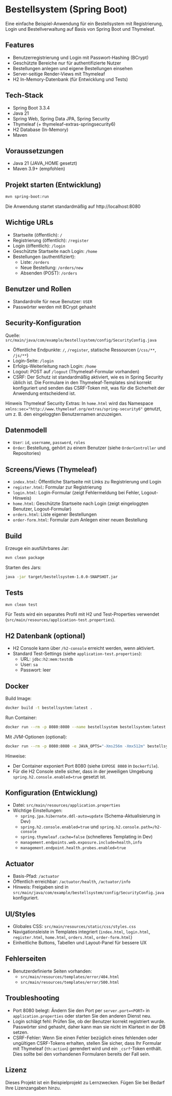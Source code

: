 # Bestellsystem (Spring Boot)

Eine einfache Beispiel-Anwendung für ein Bestellsystem mit Registrierung, Login und Bestellverwaltung auf Basis von Spring Boot und Thymeleaf.

## Features
- Benutzerregistrierung und Login mit Passwort-Hashing (BCrypt)
- Geschützte Bereiche nur für authentifizierte Nutzer
- Bestellungen anlegen und eigene Bestellungen einsehen
- Server-seitige Render-Views mit Thymeleaf
- H2 In-Memory-Datenbank (für Entwicklung und Tests)

## Tech-Stack
- Spring Boot 3.3.4
- Java 21
- Spring Web, Spring Data JPA, Spring Security
- Thymeleaf (+ thymeleaf-extras-springsecurity6)
- H2 Database (In-Memory)
- Maven

## Voraussetzungen
- Java 21 (JAVA_HOME gesetzt)
- Maven 3.9+ (empfohlen)

## Projekt starten (Entwicklung)
```bash
mvn spring-boot:run
```
Die Anwendung startet standardmäßig auf http://localhost:8080

## Wichtige URLs
- Startseite (öffentlich): `/`
- Registrierung (öffentlich): `/register`
- Login (öffentlich): `/login`
- Geschützte Startseite nach Login: `/home`
- Bestellungen (authentifiziert):
  - Liste: `/orders`
  - Neue Bestellung: `/orders/new`
  - Absenden (POST): `/orders`

## Benutzer und Rollen
- Standardrolle für neue Benutzer: `USER`
- Passwörter werden mit BCrypt gehasht

## Security-Konfiguration
Quelle: `src/main/java/com/example/bestellsystem/config/SecurityConfig.java`

- Öffentliche Endpunkte: `/`, `/register`, statische Ressourcen (`/css/**`, `/js/**`)
- Login-Seite: `/login`
- Erfolgs-Weiterleitung nach Login: `/home`
- Logout: POST auf `/logout` (Thymeleaf-Formular vorhanden)
- CSRF: Der Schutz ist standardmäßig aktiviert, wie es in Spring Security üblich ist. Die Formulare in den Thymeleaf-Templates sind korrekt konfiguriert und senden das CSRF-Token mit, was für die Sicherheit der Anwendung entscheidend ist.

Hinweis Thymeleaf Security Extras: In `home.html` wird das Namespace `xmlns:sec="http://www.thymeleaf.org/extras/spring-security6"` genutzt, um z. B. den eingeloggten Benutzernamen anzuzeigen.

## Datenmodell
- `User`: `id`, `username`, `password`, `roles`
- `Order`: Bestellung, gehört zu einem Benutzer (siehe `OrderController` und Repositories)

## Screens/Views (Thymeleaf)
- `index.html`: Öffentliche Startseite mit Links zu Registrierung und Login
- `register.html`: Formular zur Registrierung
- `login.html`: Login-Formular (zeigt Fehlermeldung bei Fehler, Logout-Hinweis)
- `home.html`: Geschützte Startseite nach Login (zeigt eingeloggten Benutzer, Logout-Formular)
- `orders.html`: Liste eigener Bestellungen
- `order-form.html`: Formular zum Anlegen einer neuen Bestellung

## Build
Erzeuge ein ausführbares Jar:
```bash
mvn clean package
```
Starten des Jars:
```bash
java -jar target/bestellsystem-1.0.0-SNAPSHOT.jar
```

## Tests
```bash
mvn clean test
```
Für Tests wird ein separates Profil mit H2 und Test-Properties verwendet (`src/main/resources/application-test.properties`).

## H2 Datenbank (optional)
- H2 Console kann über `/h2-console` erreicht werden, wenn aktiviert.
- Standard Test-Settings (siehe `application-test.properties`):
  - URL: `jdbc:h2:mem:testdb`
  - User: `sa`
  - Passwort: leer

## Docker

Build Image:
```bash
docker build -t bestellsystem:latest .
```

Run Container:
```bash
docker run --rm -p 8080:8080 --name bestellsystem bestellsystem:latest
```

Mit JVM-Optionen (optional):
```bash
docker run --rm -p 8080:8080 -e JAVA_OPTS="-Xms256m -Xmx512m" bestellsystem:latest
```

Hinweise:
- Der Container exponiert Port 8080 (siehe `EXPOSE 8080` in `Dockerfile`).
- Für die H2 Console stelle sicher, dass in der jeweiligen Umgebung `spring.h2.console.enabled=true` gesetzt ist.

## Konfiguration (Entwicklung)
- Datei: `src/main/resources/application.properties`
- Wichtige Einstellungen:
  - `spring.jpa.hibernate.ddl-auto=update` (Schema-Aktualisierung in Dev)
  - `spring.h2.console.enabled=true` und `spring.h2.console.path=/h2-console`
  - `spring.thymeleaf.cache=false` (schnelleres Templating in Dev)
  - `management.endpoints.web.exposure.include=health,info`
  - `management.endpoint.health.probes.enabled=true`

## Actuator
- Basis-Pfad: `/actuator`
- Öffentlich erreichbar: `/actuator/health`, `/actuator/info`
- Hinweis: Freigaben sind in `src/main/java/com/example/bestellsystem/config/SecurityConfig.java` konfiguriert.

## UI/Styles
- Globales CSS: `src/main/resources/static/css/styles.css`
- Navigationsleiste in Templates integriert (`index.html`, `login.html`, `register.html`, `home.html`, `orders.html`, `order-form.html`)
- Einheitliche Buttons, Tabellen und Layout-Panel für bessere UX

## Fehlerseiten
- Benutzerdefinierte Seiten vorhanden:
  - `src/main/resources/templates/error/404.html`
  - `src/main/resources/templates/error/500.html`

## Troubleshooting
- Port 8080 belegt: Ändern Sie den Port per `server.port=<PORT>` in `application.properties` oder starten Sie den anderen Dienst neu.
- Login schlägt fehl: Prüfen Sie, ob der Benutzer korrekt registriert wurde. Passwörter sind gehasht, daher kann man sie nicht im Klartext in der DB setzen.
- CSRF-Fehler: Wenn Sie einen Fehler bezüglich eines fehlenden oder ungültigen CSRF-Tokens erhalten, stellen Sie sicher, dass Ihr Formular mit Thymeleaf (`th:action`) gerendert wird und ein `_csrf`-Token enthält. Dies sollte bei den vorhandenen Formularen bereits der Fall sein.

## Lizenz
Dieses Projekt ist ein Beispielprojekt zu Lernzwecken. Fügen Sie bei Bedarf Ihre Lizenzangaben hinzu.
